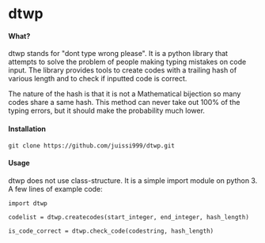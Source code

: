 # dtwp

#### What? 

dtwp stands for "dont type wrong please". It is a python library that attempts to solve the problem of people making typing mistakes on code input. The library provides tools to create codes with a trailing hash of various length and to check if inputted code is correct.

The nature of the hash is that it is not a Mathematical bijection so many codes share a same hash. This method can never take out 100% of the typing errors, but it should make the probability much lower.


#### Installation

    git clone https://github.com/juissi999/dtwp.git


#### Usage

dtwp does not use class-structure. It is a simple import module on python 3.
A few lines of example code:

    import dtwp

    codelist = dtwp.createcodes(start_integer, end_integer, hash_length)
    
    is_code_correct = dtwp.check_code(codestring, hash_length)
